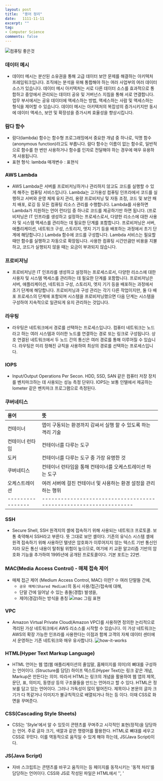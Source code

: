 ```yaml
---
layout: post
title:  "용어 정리"
date:   1111-11-11
excerpt: ""
tag:
- Computer Science
comments: false
---
```

![컴퓨팅 좋은것](https://github.com/dino92-ys/dino92-ys/assets/50314000/90f0e949-65bd-4914-86fd-1ff33a6b3903)

### 데이터 메시
- 데이터 메시는 분산된 소유권을 통해 고급 데이터 보안 문제를 해결하는 아키텍처 프레임워크입니다. 조직에는 분석을 위해 통합해야 하는 여러 사업부의 여러 데이터 소스가 있습니다. 데이터 메시 아키텍처는 서로 다른 데이터 소스를 효과적으로 통합하고 중앙에서 관리되는 데이터 공유 및 거버넌스 지침을 통해 서로 연결합니다. 업무 부서에서는 공유 데이터에 액세스하는 방법, 액세스하는 사람 및 액세스하는 형식을 제어할 수 있습니다. 데이터 메시는 아키텍처의 복잡성의 증가시키지만 동시에 데이터 액세스, 보안 및 확장성을 증가시켜 효율성을 향상시킵니다.

### 람다 함수
- 람다(lambda) 함수는 함수형 프로그래밍에서 중요한 개념 중 하나로, 익명 함수(anonymous function)라고도 부릅니다. 람다 함수는 이름이 없는 함수로, 일반적으로 함수를 한 번만 사용하거나 함수를 인자로 전달해야 하는 경우에 매우 유용하게 사용됩니다.
- 표현 형식: lambda 매개변수 : 표현식

### AWS Lambda
- AWS Lambda은 서버를 프로비저닝하거나 관리하지 않고도 코드를 실행할 수 있게 해주는 컴퓨팅 서비스입니다.
Lambda는 고가용성 컴퓨팅 인프라에서 코드를 실행하고 서버와 운영 체제 유지 관리, 용량 프로비저닝 및 자동 조정, 코드 및 보안 패치 배포, 로깅 등 모든 컴퓨팅 리소스 관리를 수행합니다. Lambda를 사용하면 Lambda가 지원하는 언어 런타임 중 하나로 코드를 제공하기만 하면 됩니다. (프로비저닝은 IT 인프라를 생성하고 설정하는 프로세스로서, 다양한 리소스에 대한 사용자 및 시스템 액세스를 관리하는 데 필요한 단계를 포함합니다. 프로비저닝은 서버, 애플리케이션, 네트워크 구성, 스토리지, 엣지 기기 등을 배포하는 과정에서 초기 단계에 해당합니다.)
Lambda 함수에 코드를 구성합니다. Lambda 서비스는 필요할 때만 함수를 실행하고 자동으로 확장됩니다. 사용한 컴퓨팅 시간만큼만 비용을 지불하고, 코드가 실행되지 않을 때는 요금이 부과되지 않습니다. 

### 프로비저닝
- 프로비저닝은 IT 인프라를 생성하고 설정하는 프로세스로서, 다양한 리소스에 대한 사용자 및 시스템 액세스를 관리하는 데 필요한 단계를 포함합니다. 프로비저닝은 서버, 애플리케이션, 네트워크 구성, 스토리지, 엣지 기기 등을 배포하는 과정에서 초기 단계에 해당합니다. 
프로비저닝과 구성 관리는 각기 다른 작업이지만, 둘 다 배포 프로세스의 단계에 포함되며 시스템을 프로비저닝했으면 다음 단계는 시스템을 구성하여 지속적으로 일관되게 유지 관리하는 것입니다.

### 라우팅
- 라우팅은 네트워크에서 경로를 선택하는 프로세스입니다. 컴퓨터 네트워크는 노드라고 하는 여러 시스템과 이러한 노드를 연결하는 경로 또는 링크로 구성됩니다. 상호 연결된 네트워크에서 두 노드 간의 통신은 여러 경로를 통해 이루어질 수 있습니다. 라우팅은 미리 정해진 규칙을 사용하여 최상의 경로를 선택하는 프로세스입니다.

### IOPS
- Input/Output Operations Per Secon. HDD, SSD, SAN 같은 컴퓨터 저장 장치를 벤치마크하는 데 사용되는 성능 측정 단위다. IOPS는 보통 인텔에서 제공하는 Iometer 같은 벤치마크 프로그램으로 측정된다.

### 쿠버네티스

| 용어            |    뜻                                                           |
|:--------------- |:----------------------------------------------------------------|
| 컨테이너        | 앱이 구동되는 환경까지 감싸서 실행 할 수 있도록 하는 격리 기술  |
| 컨테이너 런타임 | 컨테이너를 다루는 도구                                          |
| 도커            | 컨테이너를 다루는 도구 중 가장 유명한 것                        |
| 쿠버네티스      | 컨테이너 런타임을 통해 컨테이너를 오케스트레이션 하는 도구      |
| 오케스트레이션  | 여러 서버에 걸친 컨테이너 및 사용하는 환경 설정을 관리하는 행위 |
|---------------- |-----------------------------------------------------------------|

### SSH
- Secure Shell, SSH
원격지의 셸에 접속하기 위해 사용되는 네트워크 프로토콜. 보통 축약해서 SSH라고 부른다. 뜻 그대로 보안 셸이다. 기존의 유닉스 시스템 셸에 원격 접속하기 위해 사용하던 텔넷은 암호화가 이루어지지 않는 텍스트 기반 통신인지라 모든 통신 내용이 탈취될 위험이 높으므로, 여기에 키 교환 알고리즘 기반의 암호화 기능을 추가하여 1995년에 공개된 프로토콜이다. 기본 포트는 22번.

### MAC(Media Access Control) - 매체 접속 제어
- 매체 접근 제어 (Medium Access Control, MAC) 이란?
  ㅇ 여러 단말들 간에, 
     - `공유 매체(Shared Medium)`의 동시 사용/접근/접속에 대해,
     - 단말 간에 일어날 수 있는 충돌(경합) 발생을,
     - 제어(경감)하는 방식을 총칭
![mac 그림 표현](https://github.com/dino92-ys/dino92-ys/assets/50314000/c3dfe17e-3f74-4101-8c62-ab811ba2e984)

### VPC
- Amazon Virtual Private Cloud(Amazon VPC)를 사용하면 정의한 논리적으로 격리된 가상 네트워크에서 AWS 리소스를 시작할 수 있습니다. 이 가상 네트워크는 AWS의 확장 가능한 인프라를 사용한다는 이점과 함께 고객의 자체 데이터 센터에서 운영하는 기존 네트워크와 매우 유사합니다.
![how-it-works](https://github.com/dino92-ys/dino92-ys/assets/50314000/e9fe2197-ed5e-4b48-bbe1-f4f9896fe2d8)

### HTML(Hyper Text Markup Language)
- HTML 언어는 웹 앱(웹 애플리케이션의 줄임말, 홈페이지를 의미)의 뼈대를 구성하는 언어이다. (Structure를 담당) 하이프 텍스트(Hyper Text)는 링크 같은 개념, Markup은 만든다는 의미. 따라서 HTML는 링크의 개념을 활용하여 웹 앱의 제목, 문단, 표, 의미지, 동영상 등의 구조물들을 만드는 언어라고 할 수 있다.
HTML은 정보를 담고 있는 언어이다. 그러나 가독성이 많이 떨어진다. 제목이나 본문의 글자 크기가 다 똑같거나 이미지가 불규칙적으로 배열되거나 하는 등 이다. 이때 CSS로 화면을 꾸며준다.

### CSS(Cascading Style Sheets)
- CSS는 'Style'에서 알 수 있듯이 콘텐츠를 꾸며주고 시각적인 표현(정적)을 담당하는 언어. 주로 글자 크기, 색깔과 같은 명령어를 활용한다. 
HTML로 뼈대를 세우고 CSS로 꾸민다. 이를 역동적으로 움직일 수 있게 해야 하는데, JS(Java Script)이다.

### JS(Java Script)
- 자바 스크립트는 콘텐츠를 바꾸고 움직이는 등 페이지를 동작시키는 '동적 처리'를 담당하는 언어이다.
CSS와 JS로 작성된 파일은 HTML에서 '<link>', '<style>', '<script>' 등의 태그로 호출되어서 웹 앱에 함께 연동된다. 

### 웹서버
- 사전적 의미: "웹 브라우저 클라이언트로부터 HTTP 요청을 받아들이고 HTML 문서와 같은 웹 페이지를 반환하는 컴퓨터 프로그램"
웹 서버란 클라이언트(사용자)가 웹 브라우저에서 어떠한 페이지 요청을 하면 웹 서버에서 그 요청을 받아 정적 컨텐츠를 제공하는 서버이다. 여기서 정적 컨텐츠란 단순 HTML 문서, CSS, Java Script, 이미지, 파일 등 즉시 응답가능한 컨텐츠를 말한다. 동적 컨텐츠를 요청 받으면 WAS에 해당 요청을 넘겨주고, WAS에서 처리한 결과를 클라이언트(사용자)에게 전달해주는 역할도 한다. 
** 대표적인 웹 서버: Apache
![웹 서버 사용자 요청 처리 과정](https://github.com/dino92-ys/dino92-ys/assets/50314000/1d3176c0-1dfa-48d3-83f2-4621e1d854f2)

### WAS
- 사전적 의미: "인터넷 상에서 HTTP 프로토콜을 통해 사용자 컴퓨터나 장치에 애플리케이션을 수행해주는 미들웨어로서, 주로 동적 서버 컨텐츠를 수행하는 것으로 웹 서버와 구별이 되며, 주로 데이터베이스 서버와 같이 수행"
WAS는 웹 서버와 웹 컨테이너가 합쳐진 형태로서, 웹 서버 단독으로는 처리할 수 없는 데이터베이스의 조회나 다양한 로직 처리가 필요한 동적 컨텐츠를 제공한다. 덕분에 사용자의 다양한 요구에 맞춰 웹 서비스를 제공할 수 있다. WAS는 JSP, Servlet 구동환경을 제공해주기 때문에 웹 컨테이너 혹은 서블릿 컨테이너라고도 불린다.
** 대표적인 WAS 종류 : Tomcat
** 웹 컨테이너 : 웹 서버가 보낸 JSP, PHP 등의 파일을 수행한 결과를 다시 웹 서버로 보내주는 역할을 함
![WAS 사용자 요청 처리 과정](https://github.com/dino92-ys/dino92-ys/assets/50314000/ff2baa41-4585-4a82-97e1-78893ac4ba11)

### Web Server Architecture
웹 어플리케이션은 요청 처리 방식에 따라 다양한 구조를 가질 수 있다.
- Client -> Web Server -> DB
- Client -> WAS -> DB
- Client -> Web Server -> WAS -> DB

![Web Server Architecture](https://github.com/dino92-ys/dino92-ys/assets/50314000/cbe82166-e744-4dfa-b29c-89e665f179c9)

- [Client -> Web Server -> WAS -> DB] 동작 과정 설명
1. Web Server는 웹 브라우저 클라이언트(사용자)로부터 HTTP 요청을 받는다.
2. Web Server는 클라이언트의 요청(Request)을 WAS에 보낸다.
3. WAS는 관련된 Servlet을 메모리에 올린다.
4. WAS는 web.xml을 참조하여 해당 Servlet에 대한 Thread를 생성한다. (Thread Pool 이용)
5. HttpServeltRequest와 HttpServletResponse 객체를 생성하여 Servlet에 전달한다.
  1. Thread는 Servlet의 service() 메서드를 호출한다.
  2. service() 메서드는 요청에 맞게 doGet() 또는 doPost() 메서드를 호출한다.
6. protected doGet(HttpServletRequest request, HttpServletResponse response)
7. doGet() 또는 doPost() 메서드는 인자에 맞게 생성된 적절한 동적 페이지를 Response 객체에 담아 WAS에 전달한다.
8. Response 객체를 HttopResponse 형태로 바꾸어 Web Server에 전달한다.
9. 생성된 Thread를 종료하고, HttpServletRequest와 HttpServletResponse 객체를 제거한다.

WAS만 써도 될까?
- 안된다. WAS와 웹 서버를 분리하는 접근 방식을 선택하는 것이 좋다.
1. 성능 및 확장성: 클라우드 컴퓨팅과 마이크로서비스 아키텍처의 확산으로, 성능 최적화와 확장성이 더욱 중요해졌다. WAS와 웹 서버를 분리하면 각각의 서버가 자신의 역할을 집중하여 처리 효율을 극대화할 수 있다.
2. 보안: 사이버 보안 위협이 계속해서 증가하고 있으며, 보안은 IT 시스템 설계에서 중요한 고려사항이다. WAS를 내부망에 두고 웹 서버를 외부에 노출시키는 분리된 구조는 보안을 강화하는 효과적인 방법이다.
3. 유지 관리 및 운영의 효율성: 분리된 시스템은 각 부분을 독립적으로 업데이트하고 유지보수할 수 있어, 시스템 전체의 안정성과 운영 효율성을 높일 수 있다.
4. 기술적 유연성: 각 서버의 기술 스택이나 구성을 독립적으로 선택할 수 있어, 새로운 기술을 통합하거나 필요에 따라 시스템을 적응시키기 용이하다.

### Medallion Architech
- 메달리온 아키텍처 는 Delta Lake(레이크하우스)에서 데이터를 논리적으로 구성하는 데 사용되는 데이터 디자인 패턴입니다.
- 아키텍처의 각 계층(브론즈 ⇒ 실버 ⇒ 골드 계층 테이블)을 통과할 때 데이터의 구조와 품질을 점진적으로 개선하는 것을 목표로 합니다. 

![image](https://github.com/user-attachments/assets/8691ec81-6c3c-42f4-ac16-1e238ab80419)

### Reference
1. 데이터 메시 - [https://aws.amazon.com/ko/what-is/data-mesh/]
2. 람다함수 - [https://velog.io/@euisuk-chung/%ED%8C%8C%EC%9D%B4%EC%8D%AC-%EC%8B%9C%EA%B0%81%ED%99%94-%EB%A7%88%EC%8A%A4%ED%84%B0%ED%95%98%EA%B8%B0-%EB%9E%8C%EB%8B%A4Lambda-%ED%95%A8%EC%88%98/]
3. 프로비저닝 - [https://www.redhat.com/ko/topics/automation/what-is-provisioning/]
4. 라우팅 - [https://https://aws.amazon.com/ko/what-is/routing/]
5. IOPS - [https://hiseon.me/server/iops-calculator/]
6. 쿠버네티스 - [https://www.samsungsds.com/kr/insights/220222_kubernetes1.html]
7. SSH - [https://www.ssh.com/academy/ssh]
8. MAC - [http://www.ktword.co.kr/test/view/view.php?m_temp1=400]
9. VPC - [https://docs.aws.amazon.com/ko_kr/vpc/latest/userguide/what-is-amazon-vpc.html]
10. HTML - [https://kevinitcoding.tistory.com/entry/%ED%94%84%EB%A1%A0%ED%8A%B8%EC%97%94%EB%93%9C-%EA%B0%9C%EB%B2%8C%EC%96%B8%EC%96%B4-HTML-CSS-JSJava-Script-%EC%B0%A8%EC%9D%B4%EC%97%90-%EB%8C%80%ED%95%B4-%EB%B0%B0%EC%9B%8C%EB%B3%B4%EC%9E%90]
11. CSS - [https://kevinitcoding.tistory.com/entry/%ED%94%84%EB%A1%A0%ED%8A%B8%EC%97%94%EB%93%9C-%EA%B0%9C%EB%B2%8C%EC%96%B8%EC%96%B4-HTML-CSS-JSJava-Script-%EC%B0%A8%EC%9D%B4%EC%97%90-%EB%8C%80%ED%95%B4-%EB%B0%B0%EC%9B%8C%EB%B3%B4%EC%9E%90]
12. JS - [https://kevinitcoding.tistory.com/entry/%ED%94%84%EB%A1%A0%ED%8A%B8%EC%97%94%EB%93%9C-%EA%B0%9C%EB%B2%8C%EC%96%B8%EC%96%B4-HTML-CSS-JSJava-Script-%EC%B0%A8%EC%9D%B4%EC%97%90-%EB%8C%80%ED%95%B4-%EB%B0%B0%EC%9B%8C%EB%B3%B4%EC%9E%90]
13. 웹 서버 - [https://codechasseur.tistory.com/25]
14. WAS - [https://codechasseur.tistory.com/25]
15. Web Server Architecture - [https://codechasseur.tistory.com/25]
16. 컨테이너, 서블릿 - [https://velog.io/@kdhyo/Apache-Tomcat-%EB%91%98%EC%9D%B4-%EB%AC%B4%EC%8A%A8-%EC%B0%A8%EC%9D%B4%EC%A7%80]